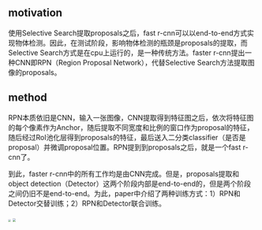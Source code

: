 ## motivation

使用Selective Search提取proposals之后，fast r-cnn可以以end-to-end方式实现物体检测。因此，在测试阶段，影响物体检测的瓶颈是proposals的提取，而Selective Search方式是在cpu上运行的，是一种传统方法。faster r-cnn提出一种CNN即RPN（Region Proposal Network），代替Selective Search方法提取图像的proposals。

## method

RPN本质依旧是CNN，输入一张图像，CNN提取得到特征图之后，依次将特征图的每个像素作为Anchor，随后提取不同宽度和比例的窗口作为proposal的特征，随后经过RoI池化层得到proposals的特征，最后送入二分类classifier（是否是proposal）并微调proposal位置。RPN提到到proposals之后，就是一个fast r-cnn了。

到此，faster r-cnn中的所有工作均是由CNN完成。但是，proposals提取和object detection（Detector）这两个阶段内部是end-to-end的，但是两个阶段之间仍旧不是end-to-end。为此，paper中介绍了两种训练方式：1）RPN和Detector交替训练；2）RPN和Detector联合训练。

<img src="../asserts/faster r-cnn.png" style="zoom:30%;" />

<img src="../asserts/faster r-cnn-anchors.png" style="zoom:40%;" />

